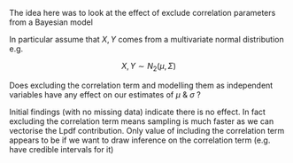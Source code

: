 


The idea here was to look at the effect of exclude correlation parameters from a Bayesian model

In particular assume that $X,Y$ comes from a multivariate normal distribution e.g.

$$
X, Y \sim N_2(\mu, \Sigma)
$$

Does excluding the correlation term and modelling them as independent variables have any effect on our estimates of $\mu$ & $\sigma$ ?

Initial findings (with no missing data) indicate there is no effect. In fact excluding the correlation term means sampling is much faster as we can vectorise the Lpdf contribution. Only value of including the correlation term appears to be if we want to draw inference on the correlation term (e.g. have credible intervals for it)






